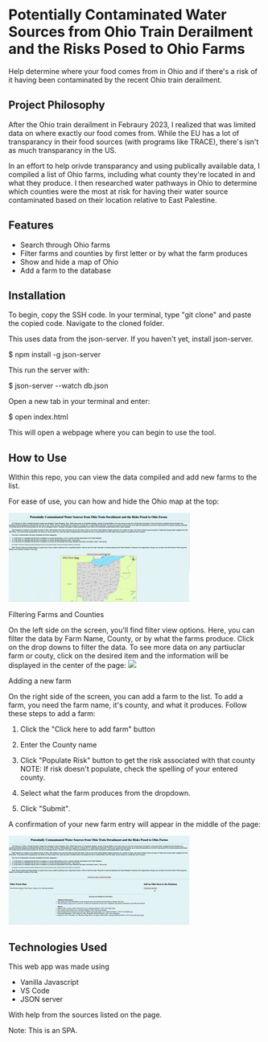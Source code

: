 # Potentially Contaminated Water Sources from Ohio Train Derailment and the Risks Posed to Ohio Farms

Help determine where your food comes from in Ohio and if there's a risk of it having been contaminated by the recent Ohio train derailment. 




## Project Philosophy

After the Ohio train derailment in Febraury 2023, I realized that was limited data on where exactly our food comes from. While the EU has a lot of transparancy in their food sources (with programs like TRACE), there's isn't as much transparancy in the US. 

In an effort to help orivde transparancy and using publically available data, I compiled a list of Ohio farms, including what county they're located in and what they produce. I then researched water pathways in Ohio to determine which counties were the most at risk for having their water source contaminated based on their location relative to East Palestine. 
## Features

- Search through Ohio farms
- Filter farms and counties by first letter or by what the farm produces
- Show and hide a map of Ohio
- Add a farm to the database


## Installation

To begin, copy the SSH code. In your terminal, type "git clone" and paste the copied code. Navigate to the cloned folder. 

This uses data from the json-server. If you haven't yet, install json-server. 

$ npm install -g json-server

This run the server with:

$ json-server --watch db.json

Open a new tab in your terminal and enter:

$ open index.html

This will open a webpage where you can begin to use the tool. 


    
## How to Use

Within this repo, you can view the data compiled and add new farms to the list. 

For ease of use, you can how and hide the Ohio map at the top:

![](https://github.com/AspenWilson/phase-1-project/blob/main/HitPawOnline_103923.gif)

Filtering Farms and Counties

On the left side on the screen, you'll find filter view options. Here, you can filter the data by Farm Name, County, or by what the farms produce. Click on the drop downs to filter the data. To see more data on any partiuclar farm or couty, click on the desired item and the information will be displayed in the center of the page: 
![](https://github.com/AspenWilson/phase-1-project/blob/main/HitPawOnline_104456.gif)

Adding a new farm

On the right side of the screen, you can add a farm to the list. To add a farm, you need the farm name, it's county, and what it produces. Follow these steps to add a farm:
1. Click the "Click here to add farm" button
2. Enter the County name
3. Click "Populate Risk" button to get the risk associated with that county
NOTE: If risk doesn't populate, check the spelling of your entered county. 

4. Select what the farm produces from the dropdown. 
5. Click "Submit".

A confirmation of your new farm entry will appear in the middle of the page:

![](https://github.com/AspenWilson/phase-1-project/blob/main/HitPawOnline_104651.gif)
## Technologies Used

This web app was made using 
- Vanilla Javascript
- VS Code
- JSON server

With help from the sources listed on the page. 

Note: This is an SPA. 
